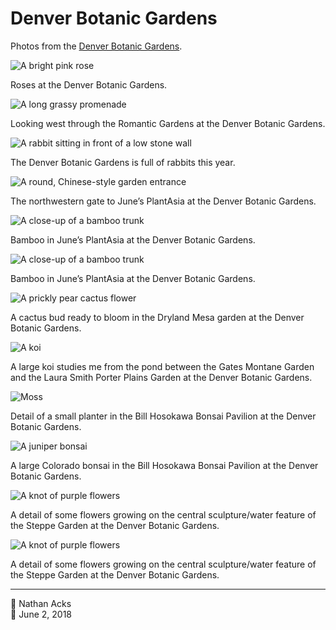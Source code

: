 # Denver Botanic Gardens

Photos from the [Denver Botanic Gardens](https://www.botanicgardens.org/).

![A bright pink rose](assets/de5c9d6c1f52ee48efe7af3c1da3247d.webp)

Roses at the Denver Botanic Gardens.

![A long grassy promenade](assets/6a08e22aad7159777cab96b44a4f4abb.webp)

Looking west through the Romantic Gardens at the Denver Botanic Gardens.

![A rabbit sitting in front of a low stone wall](assets/41c98afb38217b0c3c1e32127987431b.webp)

The Denver Botanic Gardens is full of rabbits this year.

![A round, Chinese-style garden entrance](assets/cfaf62a297d46cf887ae9d0a05ae5582.webp)

The northwestern gate to June’s PlantAsia at the Denver Botanic Gardens.

![A close-up of a bamboo trunk](assets/5879dc86df8923baa9dcc40905a36f57.webp)

Bamboo in June’s PlantAsia at the Denver Botanic Gardens.

![A close-up of a bamboo trunk](assets/11f412d4402cf66b1fec684d864a61f9.webp)

Bamboo in June’s PlantAsia at the Denver Botanic Gardens.

![A prickly pear cactus flower](assets/fc4db468f19350e7d06f00d236a71be8.webp)

A cactus bud ready to bloom in the Dryland Mesa garden at the Denver Botanic Gardens.

![A koi](assets/1ce43dba0e5d0aca4631a29094371bbc.webp)

A large koi studies me from the pond between the Gates Montane Garden and the Laura Smith Porter Plains Garden at the Denver Botanic Gardens.

![Moss](assets/183b1a567757bded883b010a33a23447.webp)

Detail of a small planter in the Bill Hosokawa Bonsai Pavilion at the Denver Botanic Gardens.

![A juniper bonsai](assets/e4bab03fab13e1486a9072ef656ed926.webp)

A large Colorado bonsai in the Bill Hosokawa Bonsai Pavilion at the Denver Botanic Gardens.

![A knot of purple flowers](assets/7aebb6229a468ad94f42a18c3cd2a8e8.webp)

A detail of some flowers growing on the central sculpture/water feature of the Steppe Garden at the Denver Botanic Gardens.

![A knot of purple flowers](assets/0d4f5487ac678cfface75ae47f29c3a5.webp)

A detail of some flowers growing on the central sculpture/water feature of the Steppe Garden at the Denver Botanic Gardens.

- - - -

<span aria-hidden="true">👤</span> Nathan Acks  
<span aria-hidden="true">📅</span> June 2, 2018
